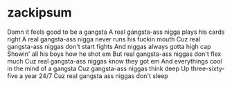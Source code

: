 # zackipsum
Damn it feels good to be a gangsta
A real gangsta-ass nigga plays his cards right
A real gangsta-ass nigga never runs his fuckin mouth
Cuz real gangsta-ass niggas don't start fights
And niggas always gotta high cap
Showin' all his boys how he shot em
But real gangsta-ass niggas don't flex much
Cuz real gangsta-ass niggas know they got em
And everythings cool in the mind of a gangsta
Cuz gangsta-ass niggas think deep
Up three-sixty-five a year 24/7
Cuz real gangsta ass niggas don't sleep
